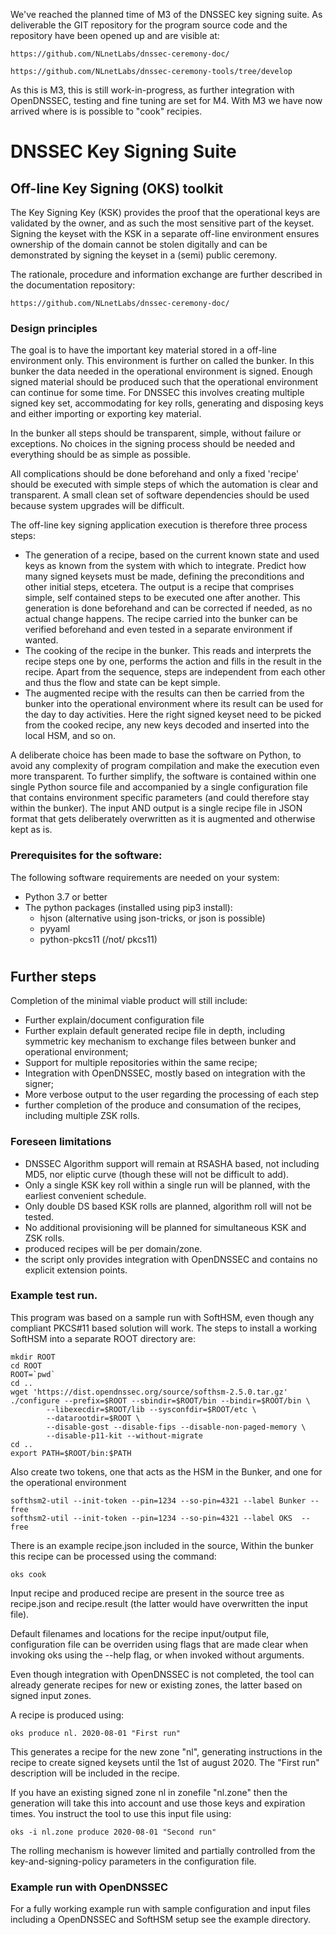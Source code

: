 We've reached the planned time of M3 of the DNSSEC key signing suite.  As
deliverable the GIT repository for the program source code and the repository
have been opened up and are visible at:

    https://github.com/NLnetLabs/dnssec-ceremony-doc/

    https://github.com/NLnetLabs/dnssec-ceremony-tools/tree/develop

As this is M3, this is still work-in-progress, as further integration with
OpenDNSSEC, testing and fine tuning are set for M4.  With M3 we have now
arrived where is is possible to "cook" recipies. 

# DNSSEC Key Signing Suite

## Off-line Key Signing (OKS) toolkit

The Key Signing Key (KSK) provides the proof that the operational keys
are validated by the owner, and as such the most sensitive part of the keyset.
Signing the keyset with the KSK in a separate off-line environment ensures
ownership of the domain cannot be stolen digitally and can be demonstrated by
signing the keyset in a (semi) public ceremony.

The rationale, procedure and information exchange are further described in
the documentation repository:

    https://github.com/NLnetLabs/dnssec-ceremony-doc/

### Design principles

The goal is to have the important key material stored in a off-line environment
only.  This environment is further on called the bunker.  In this bunker
the data needed in the operational environment is signed.  Enough signed
material should be produced such that the operational environment can continue
for some time.  For DNSSEC this involves creating multiple signed key set,
accommodating for key rolls, generating and disposing keys and either importing
or exporting key material.

In the bunker all steps should be transparent, simple, without failure or
exceptions.  No choices in the signing process should be needed and everything
should be as simple as possible.

All complications should be done beforehand and only a fixed 'recipe' should
be executed with simple steps of which the automation is clear and transparent.
A small clean set of software dependencies should be used because system
upgrades will be difficult.

The off-line key signing application execution is therefore three process
steps:

- The generation of a recipe, based on the current known state and used keys
  as known from the system with which to integrate.  Predict how many signed
  keysets must be made, defining the preconditions and other initial steps,
  etcetera.  The output is a recipe that comprises simple, self contained
  steps to be executed one after another.
  This generation is done beforehand and can be corrected if needed, as no
  actual change happens.  The recipe carried into the bunker can be verified
  beforehand and even tested in a separate environment if wanted.
- The cooking of the recipe in the bunker.  This reads and interprets the
  recipe steps one by one, performs the action and fills in the result in
  the recipe.  Apart from the sequence, steps are independent from each other
  and thus the flow and state can be kept simple.
- The augmented recipe with the results can then be carried from the bunker
  into the operational environment where its result can be used for the
  day to day activities.  Here the right signed keyset need to be picked from
  the cooked recipe, any new keys decoded and inserted into the local HSM,
  and so on.

A deliberate choice has been made to base the software on Python, to avoid
any complexity of program compilation and make the execution even more
transparent.  To further simplify, the software is contained within one
single Python source file and accompanied by a single configuration file
that contains environment specific parameters (and could therefore stay within
the bunker).  The input AND output is a single recipe file in JSON
format that gets deliberately overwritten as it is augmented and otherwise kept
as is.

### Prerequisites for the software: 

The following software requirements are needed on your system:

- Python 3.7 or better
- The python packages (installed using pip3 install):
  - hjson (alternative using json-tricks, or json is possible)
  - pyyaml
  - python-pkcs11 (/not/ pkcs11)
#
## Further steps

Completion of the minimal viable product will still include:

- Further explain/document configuration file
- Further explain default generated recipe file in depth, including
  symmetric key mechanism to exchange files between bunker and operational
  environment;
- Support for multiple repositories within the same recipe;
- Integration with OpenDNSSEC, mostly based on integration with the signer;
- More verbose output to the user regarding the processing of each step
- further completion of the produce and consumation of the recipes, including
  multiple ZSK rolls.

### Foreseen limitations

- DNSSEC Algorithm support will remain at RSASHA based, not including MD5,
  nor eliptic curve (though these will not be difficult to add).
- Only a single KSK key roll within a single run will be planned, with the
  earliest convenient schedule.
- Only double DS based KSK rolls are planned, algorithm roll will not be
  tested.
- No additional provisioning will be planned for simultaneous KSK and ZSK
  rolls.
- produced recipes will be per domain/zone.
- the script only provides integration with OpenDNSSEC and contains no
  explicit extension points.

### Example test run.

This program was based on a sample run with SoftHSM, even though any compliant
PKCS#11 based solution will work.  The steps to install a working SoftHSM into
a separate ROOT directory are:

    mkdir ROOT
    cd ROOT
    ROOT=`pwd`
    cd ..
    wget 'https://dist.opendnssec.org/source/softhsm-2.5.0.tar.gz'
    ./configure --prefix=$ROOT --sbindir=$ROOT/bin --bindir=$ROOT/bin \
            --libexecdir=$ROOT/lib --sysconfdir=$ROOT/etc \
            --datarootdir=$ROOT \
            --disable-gost --disable-fips --disable-non-paged-memory \
            --disable-p11-kit --without-migrate 
    cd ..
    export PATH=$ROOT/bin:$PATH

Also create two tokens, one that acts as the HSM in the Bunker, and one for
the operational environment

    softhsm2-util --init-token --pin=1234 --so-pin=4321 --label Bunker --free
    softhsm2-util --init-token --pin=1234 --so-pin=4321 --label OKS  --free

There is an example recipe.json included in the source,  Within the bunker
this recipe can be processed using the command:

    oks cook

Input recipe and produced recipe are present in the source tree as
recipe.json and recipe.result (the latter would have overwritten the input
file).

Default filenames and locations for the recipe input/output file,
configuration file can be overriden using flags that are made clear when
invoking oks using the --help flag, or when invoked without arguments.

Even though integration with OpenDNSSEC is not completed, the tool can already
generate recipes for new or existing zones, the latter based on signed input
zones.

A recipe is produced using:

    oks produce nl. 2020-08-01 "First run"

This generates a recipe for the new zone "nl", generating instructions in the
recipe to create signed keysets until the 1st of august 2020.  The "First run"
description will be included in the recipe.

If you have an existing signed zone nl in zonefile "nl.zone" then the
generation will take this into account and use those keys and expiration
times.  You instruct the tool to use this input file using:

    oks -i nl.zone produce 2020-08-01 "Second run"

The rolling mechanism is however limited and partially controlled from the
key-and-signing-policy parameters in the configuration file.

### Example run with OpenDNSSEC

For a fully working example run with sample configuration and input files
including a OpenDNSSEC and SoftHSM setup see the example directory.
